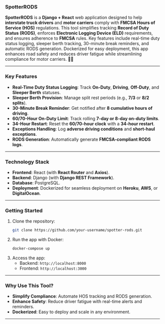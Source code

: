 ### **SpotterRODS**  
**SpotterRODS** is a **Django + React** web application designed to help **interstate truck drivers** and **motor carriers** comply with **FMCSA Hours of Service (HOS)** regulations. This tool simplifies tracking **Record of Duty Status (RODS)**, enforces **Electronic Logging Device (ELD)** requirements, and ensures adherence to **FMCSA** rules. Key features include real-time duty status logging, sleeper berth tracking, 30-minute break reminders, and automatic RODS generation. Dockerized for easy deployment, this app enhances road safety and reduces driver fatigue while streamlining compliance for motor carriers. 🚛💨  

---

### **Key Features**
- **Real-Time Duty Status Logging**: Track **On-Duty**, **Driving**, **Off-Duty**, and **Sleeper Berth** statuses.  
- **Sleeper Berth Provision**: Manage split rest periods (e.g., **7/3** or **8/2 splits**).  
- **30-Minute Break Reminder**: Get notified after **8 cumulative hours of driving**.  
- **60/70-Hour On-Duty Limit**: Track rolling **7-day or 8-day on-duty limits**.  
- **34-Hour Restart**: Reset the **60/70-hour clock** with a **34-hour restart**.  
- **Exceptions Handling**: Log **adverse driving conditions** and **short-haul exceptions**.  
- **RODS Generation**: Automatically generate **FMCSA-compliant RODS logs**.  

---

### **Technology Stack**
- **Frontend**: React (with **React Router** and **Axios**).  
- **Backend**: Django (with **Django REST Framework**).  
- **Database**: PostgreSQL.  
- **Deployment**: Dockerized for seamless deployment on **Heroku**, **AWS**, or **DigitalOcean**.  

---

### **Getting Started**
1. Clone the repository:  
   ```bash
   git clone https://github.com/your-username/spotter-rods.git
   ```
2. Run the app with Docker:  
   ```bash
   docker-compose up
   ```
3. Access the app:  
   - Backend: `http://localhost:8000`  
   - Frontend: `http://localhost:3000`  

---

### **Why Use This Tool?**
- **Simplify Compliance**: Automate HOS tracking and RODS generation.  
- **Enhance Safety**: Reduce driver fatigue with real-time alerts and reminders.  
- **Dockerized**: Easy to deploy and scale in any environment.  

---

